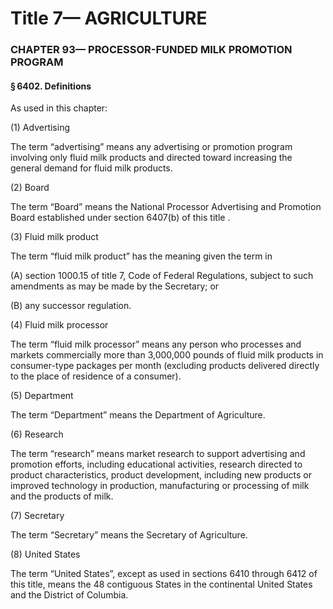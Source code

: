 
# Title 7— AGRICULTURE
### CHAPTER 93— PROCESSOR-FUNDED MILK PROMOTION PROGRAM
#### § 6402. Definitions

As used in this chapter:

(1) Advertising

The term “advertising” means any advertising or promotion program involving only fluid milk products and directed toward increasing the general demand for fluid milk products.

(2) Board

The term “Board” means the National Processor Advertising and Promotion Board established under section 6407(b) of this title .

(3) Fluid milk product

The term “fluid milk product” has the meaning given the term in

(A) section 1000.15 of title 7, Code of Federal Regulations, subject to such amendments as may be made by the Secretary; or

(B) any successor regulation.

(4) Fluid milk processor

The term “fluid milk processor” means any person who processes and markets commercially more than 3,000,000 pounds of fluid milk products in consumer-type packages per month (excluding products delivered directly to the place of residence of a consumer).

(5) Department

The term “Department” means the Department of Agriculture.

(6) Research

The term “research” means market research to support advertising and promotion efforts, including educational activities, research directed to product characteristics, product development, including new products or improved technology in production, manufacturing or processing of milk and the products of milk.

(7) Secretary

The term “Secretary” means the Secretary of Agriculture.

(8) United States

The term “United States”, except as used in sections 6410 through 6412 of this title, means the 48 contiguous States in the continental United States and the District of Columbia.
